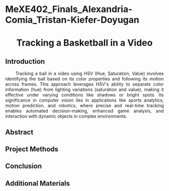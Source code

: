 # MeXE402_Finals_Alexandria-Comia_Tristan-Kiefer-Doyugan

<div align="center">
 
# **Tracking a Basketball in a Video**

</div>

## Introduction
<div align="justify">
 
&nbsp;&nbsp;&nbsp;&nbsp;&nbsp;&nbsp;Tracking a ball in a video using HSV (Hue, Saturation, Value) involves identifying the ball based on its color properties and following its motion across frames. This approach leverages HSV's ability to separate color information (hue) from lighting variations (saturation and value), making it effective under varying conditions like shadows or bright spots. Its significance in computer vision lies in applications like sports analytics, motion prediction, and robotics, where precise and real-time tracking enables automated decision-making, enhanced game analysis, and interaction with dynamic objects in complex environments.
</div>

## Abstract
## Project Methods
## Conclusion
## Additional Materials
